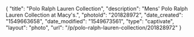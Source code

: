 {
    "title": "Polo Ralph Lauren Collection",
    "description": "Mens' Polo Ralph Lauren Collection at Macy's.",
    "photoId": "201828972",
    "date_created": "1549663658",
    "date_modified": "1549673561",
    "type": "captivate",
    "layout": "photo",
    "url": "\/p\/polo-ralph-lauren-collection\/201828972"
}